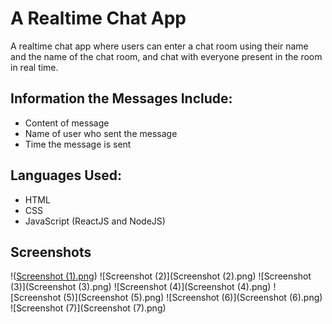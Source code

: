 # A Realtime Chat App
A realtime chat app where users can enter a chat room using their name and the name of the chat room, and chat with everyone present in the room in real time.

## Information the Messages Include:
- Content of message
- Name of user who sent the message
- Time the message is sent

## Languages Used:
- HTML
- CSS
- JavaScript (ReactJS and NodeJS)

## Screenshots
!([Screenshot (1).png](https://github.com/kumaylm/RealtimeChatApp/blob/main/Screenshot%20(1).png))
![Screenshot (2)](Screenshot (2).png)
![Screenshot (3)](Screenshot (3).png)
![Screenshot (4)](Screenshot (4).png)
![Screenshot (5)](Screenshot (5).png)
![Screenshot (6)](Screenshot (6).png)
![Screenshot (7)](Screenshot (7).png)
